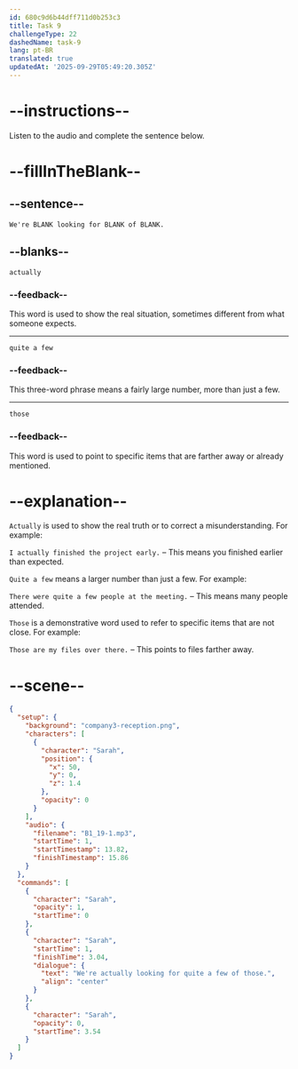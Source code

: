 ```yaml
---
id: 680c9d6b44dff711d0b253c3
title: Task 9
challengeType: 22
dashedName: task-9
lang: pt-BR
translated: true
updatedAt: '2025-09-29T05:49:20.305Z'
---
```


<!-- (Audio) Sarah: We're actually looking for quite a few of those. -->

# --instructions--

Listen to the audio and complete the sentence below.

# --fillInTheBlank--

## --sentence--

`We're BLANK looking for BLANK of BLANK.`

## --blanks--

`actually`

### --feedback--

This word is used to show the real situation, sometimes different from what someone expects.

---

`quite a few`

### --feedback--

This three-word phrase means a fairly large number, more than just a few.

---

`those`

### --feedback--

This word is used to point to specific items that are farther away or already mentioned.

# --explanation--

`Actually` is used to show the real truth or to correct a misunderstanding. For example:

`I actually finished the project early.` – This means you finished earlier than expected.

`Quite a few` means a larger number than just a few. For example:

`There were quite a few people at the meeting.` – This means many people attended.

`Those` is a demonstrative word used to refer to specific items that are not close. For example:

`Those are my files over there.` – This points to files farther away.

# --scene--

```json
{
  "setup": {
    "background": "company3-reception.png",
    "characters": [
      {
        "character": "Sarah",
        "position": {
          "x": 50,
          "y": 0,
          "z": 1.4
        },
        "opacity": 0
      }
    ],
    "audio": {
      "filename": "B1_19-1.mp3",
      "startTime": 1,
      "startTimestamp": 13.82,
      "finishTimestamp": 15.86
    }
  },
  "commands": [
    {
      "character": "Sarah",
      "opacity": 1,
      "startTime": 0
    },
    {
      "character": "Sarah",
      "startTime": 1,
      "finishTime": 3.04,
      "dialogue": {
        "text": "We're actually looking for quite a few of those.",
        "align": "center"
      }
    },
    {
      "character": "Sarah",
      "opacity": 0,
      "startTime": 3.54
    }
  ]
}
```
